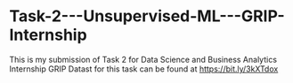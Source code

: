 # Task-2---Unsupervised-ML---GRIP-Internship
This is my submission of Task 2 for Data Science and Business Analytics Internship GRIP
Datast for this task can be found at https://bit.ly/3kXTdox
